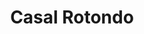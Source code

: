 ---
title: Casal Rotondo

mediaPath: /videos/cr_25_en-5855-1080p.mp4
mediaPosition:  [296955.05684507865,4632827.278809856,140.79108258427547]
mediaRotation:  [0.40193969704834226,-0.6693276661510459,-0.5356883722730923,0.3216876172203178]
mediaScale: 1
cameraFOV: 36

# Pair of camera points and targets: [final point], ... , [entrance point]
cameraPath: [
    [[296951.9563174009,4632828.929424433,140.00228626215812],[296952.78266888397,4632828.48950325,140.21251596444185]],
    [[296946.47255002504,4632831.857398947,141.3291502247845],[296974.12773226126,4632817.7460664995,141.4649607762072]],
    [[296935.4335354091,4632843.608299404,142.94429884399392],[296959.63616468635,4632824.556412461,139.04358192998174]]
    
]

animationEntry: 2000
---